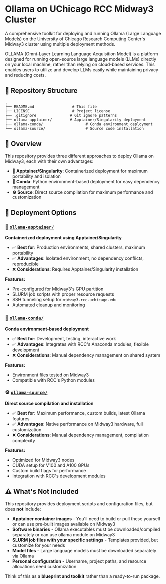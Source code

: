 # Ollama on UChicago RCC Midway3 Cluster

A comprehensive toolkit for deploying and running Ollama (Large Language Models) on the University of Chicago Research Computing Center's Midway3 cluster using multiple deployment methods.

OLLAMA (Omni-Layer Learning Language Acquisition Model) is a platform designed for running open-source large language models (LLMs) directly on your local machine, rather than relying on cloud-based services. This enables users to utilize and develop LLMs easily while maintaining privacy and reducing costs.

## 📁 Repository Structure

```
.
├── README.md                 # This file
├── LICENSE                   # Project license
├── .gitignore               # Git ignore patterns
├── ollama-apptainer/        # Apptainer/Singularity deployment
├── ollama-conda/                   # Conda environment deployment
└── ollama-source/                  # Source code installation
```

## 🎯 Overview

This repository provides three different approaches to deploy Ollama on Midway3, each with their own advantages:

- **🐳 Apptainer/Singularity**: Containerized deployment for maximum portability and isolation
- **🐍 Conda**: Python environment-based deployment for easy dependency management
- **⚙️ Source**: Direct source compilation for maximum performance and customization

## 📂 Deployment Options

### 🐳 [`ollama-apptainer/`](./ollama-apptainer/)
**Containerized deployment using Apptainer/Singularity**

- ✅ **Best for**: Production environments, shared clusters, maximum portability
- ✅ **Advantages**: Isolated environment, no dependency conflicts, reproducible
- ❌ **Considerations**: Requires Apptainer/Singularity installation

**Features:**
- Pre-configured for Midway3's GPU partition
- SLURM job scripts with proper resource requests
- SSH tunneling setup for `midway3.rcc.uchicago.edu`
- Automated cleanup and monitoring

### 🐍 [`ollama-conda/`](./ollama-conda/)
**Conda environment-based deployment**

- ✅ **Best for**: Development, testing, interactive work
- ✅ **Advantages**: Integrates with RCC's Anaconda modules, flexible development
- ❌ **Considerations**: Manual dependency management on shared system

**Features:**
- Environment files tested on Midway3
- Compatible with RCC's Python modules

### ⚙️ [`ollama-source/`](./ollama-source/)
**Direct source compilation and installation**

- ✅ **Best for**: Maximum performance, custom builds, latest Ollama features
- ✅ **Advantages**: Native performance on Midway3 hardware, full customization
- ❌ **Considerations**: Manual dependency management, compilation complexity

**Features:**
- Optimized for Midway3 nodes
- CUDA setup for V100 and A100 GPUs
- Custom build flags for performance
- Integration with RCC's development modules

## ⚠️ What's Not Included

This repository provides deployment scripts and configuration files, but does **not** include:

- **Apptainer container images** - You'll need to build or pull these yourself or can use pre-built images available on Midway3
- **Software binaries** - Ollama executables must be downloaded/compiled separately or can use ollama module on Midway3
- **SLURM job files with your specific settings** - Templates provided, but customize for your needs
- **Model files** - Large language models must be downloaded separately via Ollama
- **Personal configuration** - Username, project paths, and resource allocations need customization

Think of this as a **blueprint and toolkit** rather than a ready-to-run package.